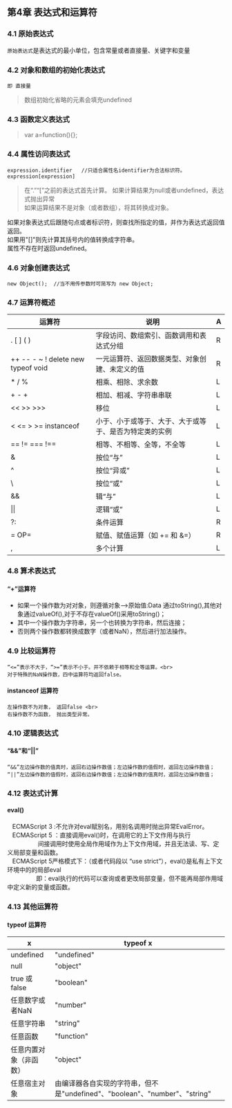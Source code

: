 ## 第4章 表达式和运算符
### 4.1 原始表达式
   `原始表达式`是表达式的最小单位，包含常量或者直接量、关键字和变量
### 4.2 对象和数组的初始化表达式
    即 直接量
>数组初始化省略的元素会填充undefined
### 4.3 函数定义表达式
>var a=function(){};
### 4.4 属性访问表达式
    expression.identifier   //只适合属性名identifier为合法标识符。
    expression[expression]
>在“.”“\[”之前的表达式首先计算。
如果计算结果为null或者undefined，表达式抛出异常 <br>
如果运算结果不是对象（或者数组），将其转换成对象。 <br>

如果对象表达式后跟随句点或者标识符，则查找所指定的值，并作为表达式返回值返回。<br>
  如果用"[]"则先计算其括号内的值转换成字符串。<br>
属性不存在时返回undefined。<br>
>
### 4.6 对象创建表达式
    new Object();  //当不用传参数时可简写为 new Object;
### 4.7 运算符概述

运算符 | 说明 | A 
---- | ------|---
\. \[ \] ( ) |  字段访问、数组索引、函数调用和表达式分组| R
++ -- - ~ ! delete new typeof void | 一元运算符、返回数据类型、对象创建、未定义的值| R
\* \/ %  | 相乘、相除、求余数| L
\+ \- \+ | 相加、相减、字符串串联| L
<< \>\> \>\>\> | 移位| L
\< \<= \> \>= instanceof | 小于、小于或等于、大于、大于或等于、是否为特定类的实例| L
== != === !== | 相等、不相等、全等，不全等 | L
& | 按位“与”| L
^ | 按位“异或”| L
\\ | 按位“或”| L
&& | 辑“与”| L
\|\| | 逻辑“或”| L
?: | 条件运算| R
= OP= | 赋值、赋值运算（如 += 和 &=）| R
, | 多个计算|L
    
### 4.8 算术表达式
#### “+”运算符
* 如果一个操作数为对对象，则遵循对象-->原始值:Data 通过toString(),其他对象通过valueOf(),对于不存在valueOf()采用toString()；
* 其中一个操作数为字符串，另一个也转换为字符串，然后连接；
* 否则两个操作数都转换成数字（或者NaN），然后进行加法操作。
### 4.9 比较运算符
    “<=”表示不大于，“>=”表示不小于。并不依赖于相等和全等运算。<br>
    对于特殊的NaN操作数，四中运算符均返回false。
#### instanceof 运算符
    左操作数不为对象， 返回false <br>
    右操作数不为函数， 抛出类型异常。
### 4.10 逻辑表达式
#### “&&”和“||”
    “&&”左边操作数的值真时，返回右边操作数值；左边操作数的值假时，返回左边操作数值；
    “||”左边操作数的值假时，返回右边操作数值；左边操作数的值真时，返回左边操作数值；
### 4.12 表达式计算
#### eval()
    ECMAScript 3 :不允许对eval赋别名，用别名调用时抛出异常EvalError。<br>
    ECMAScript 5 ：直接调用eval()时，在调用它的上下文作用与执行<br>
                   间接调用时使用全局作用域作为上下文作用域，并且无法读、写、定义局部变量和函数。<br>
     ECMAScript 5严格模式下：（或者代码段以 “use strict”），eval()是私有上下文环境中的的局部eval<br>
                  即：eval执行的代码可以查询或者更改局部变量，但不能再局部作用域中定义新的变量或函数。<br>
### 4.13 其他运算符
#### typeof 运算符
x | typeof x
---|-----
undefined | "undefined"
null | "object"
true 或 false  |"boolean"
任意数字或者NaN | "number"
任意字符串 | "string"
任意函数 | "function"
任意内置对象（非函数）| "object"
任意宿主对象 | 由编译器各自实现的字符串，但不是"undefined"、"boolean"、"number"、"string"
